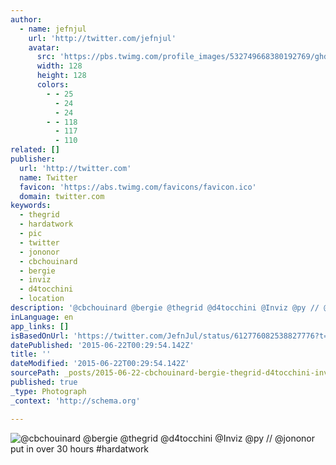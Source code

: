 ```yaml
---
author:
  - name: jefnjul
    url: 'http://twitter.com/jefnjul'
    avatar:
      src: 'https://pbs.twimg.com/profile_images/532749668380192769/ghd_-o8C_reasonably_small.jpeg'
      width: 128
      height: 128
      colors:
        - - 25
          - 24
          - 24
        - - 118
          - 117
          - 110
related: []
publisher:
  url: 'http://twitter.com'
  name: Twitter
  favicon: 'https://abs.twimg.com/favicons/favicon.ico'
  domain: twitter.com
keywords:
  - thegrid
  - hardatwork
  - pic
  - twitter
  - jononor
  - cbchouinard
  - bergie
  - inviz
  - d4tocchini
  - location
description: '@cbchouinard @bergie @thegrid @d4tocchini @Inviz @py // @jononor put in over 30 hours #hardatwork'
inLanguage: en
app_links: []
isBasedOnUrl: 'https://twitter.com/JefnJul/status/612776082538827776?t=1&cn=bWVudGlvbg%3D%3D&sig=ed4737f6881fa859038c8d7a37a4cca1e0af30fd&al=1&refsrc=email&iid=b34112958d7b4cd180bb731c93afcd37&autoactions=1434932178&uid=639003&nid=4+1489'
datePublished: '2015-06-22T00:29:54.142Z'
title: ''
dateModified: '2015-06-22T00:29:54.142Z'
sourcePath: _posts/2015-06-22-cbchouinard-bergie-thegrid-d4tocchini-inviz-py-jon.md
published: true
_type: Photograph
_context: 'http://schema.org'

---
```

![&commat;cbchouinard &commat;bergie &commat;thegrid &commat;d4tocchini &commat;Inviz &commat;py &sol;&sol; &commat;jononor put in over 30 hours &num;hardatwork](https://pbs.twimg.com/media/CIEEmRXUYAASyDK.jpg:large)